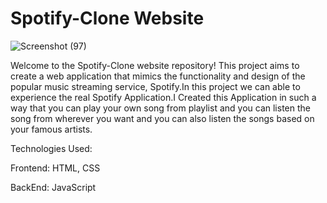# Spotify-Clone Website

![Screenshot (97)](https://github.com/hkharsharaju/Spotify-Clone/assets/138602401/780819a7-0624-4f37-bb31-2d50eb1f9779)

Welcome to the Spotify-Clone website repository! This project aims to create a web application that mimics the functionality and design of the popular music streaming service, Spotify.In this project we can able to experience the real Spotify Application.I Created this Application in such a way that you can play your own song from playlist and you can listen the song from wherever you want and you can also listen the songs based on your famous artists.

Technologies Used:

Frontend: HTML, CSS

BackEnd: JavaScript
